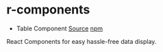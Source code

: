 # r-components

* Table Component [Source](https://github.com/Kolhar730/r-components/tree/master/r-component-tables) [npm](https://www.npmjs.com/package/r-component-tables)

React Components for easy hassle-free data display.
